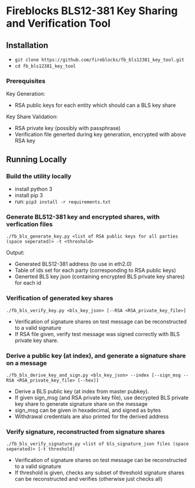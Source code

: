 # Fireblocks BLS12-381 Key Sharing and Verification Tool

## Installation

* `git clone https://github.com/fireblocks/fb_bls12381_key_tool.git`
* `cd fb_bls12381_key_tool`

### Prerequisites

Key Generation:
* RSA public keys for each entity which should can a BLS key share

Key Share Validation:
* RSA private key (possibly with passphrase)
* Verification file generted during key generation, encrypted with above RSA key

## Running Locally

### Build the utility locally
* install python 3
* install pip 3
* run: `pip3 install -r requirements.txt`

### Generate BLS12-381 key and encrypted shares, with verfication files
`./fb_bls_generate_key.py <list of RSA public keys for all parties (space seperated)> -t <threshold>`

Output:
* Generated BLS12-381 address (to use in eth2.0)
* Table of ids set for each party (corresponding to RSA public keys)
* Generted BLS key json (containing encrypted BLS private key shares) for each id

### Verification of generated key shares
`./fb_bls_verify_key.py <bls_key_json> [--RSA <RSA_private_key_file>]`

* Verification of signature shares on test message can be reconstructed to a valid signature
* If RSA file given, verify test message was signed correctly with BLS private key share.

### Derive a public key (at index), and generate a signature share on a message
`./fb_bls_derive_key_and_sign.py <bls_key_json> --index [--sign_msg --RSA <RSA_private_key_file> [--hex]]`

* Derive a BLS public key (at index from master pubkey).
* If given sign_msg (and RSA private key file), use decrypted BLS private key share to generate signature share on the message
* sign_msg can be given in hexadecimal, and signed as bytes
* Withdrawal credentials are also printed for the derived address

### Verify signature, reconstructed from signature shares
`./fb_bls_verify_signature.py <list of bls_signature_json files (space seperated)> [-t threshold]`

* Verification of signature shares on test message can be reconstructed to a valid signature
* If threshold is given, checks any subset of threshold signature shares can be reconstructed and verifies (otherwise just checks all)
